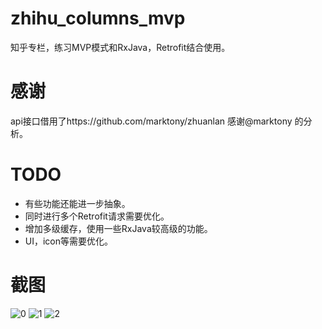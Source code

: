 # zhihu_columns_mvp
知乎专栏，练习MVP模式和RxJava，Retrofit结合使用。

# 感谢
api接口借用了https://github.com/marktony/zhuanlan 感谢@marktony 的分析。

# TODO
+ 有些功能还能进一步抽象。
+ 同时进行多个Retrofit请求需要优化。
+ 增加多级缓存，使用一些RxJava较高级的功能。
+ UI，icon等需要优化。

# 截图
![0](https://github.com/xiezhangxing/zhihu_columns_mvp/tree/master/screenshots/0.png)
![1](https://github.com/xiezhangxing/zhihu_columns_mvp/tree/master/screenshots/1.png)
![2](https://github.com/xiezhangxing/zhihu_columns_mvp/tree/master/screenshots/2.png)